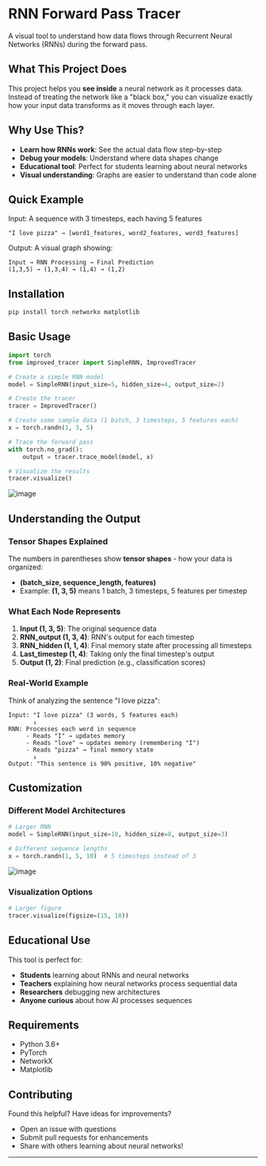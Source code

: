 # RNN Forward Pass Tracer

A visual tool to understand how data flows through Recurrent Neural Networks (RNNs) during the forward pass.

## What This Project Does

This project helps you **see inside** a neural network as it processes data. Instead of treating the network like a "black box," you can visualize exactly how your input data transforms as it moves through each layer.

## Why Use This?

- **Learn how RNNs work**: See the actual data flow step-by-step
- **Debug your models**: Understand where data shapes change
- **Educational tool**: Perfect for students learning about neural networks
- **Visual understanding**: Graphs are easier to understand than code alone

## Quick Example

Input: A sequence with 3 timesteps, each having 5 features
```
"I love pizza" → [word1_features, word2_features, word3_features]
```

Output: A visual graph showing:
```
Input → RNN Processing → Final Prediction
(1,3,5) → (1,3,4) → (1,4) → (1,2)
```

## Installation

```bash
pip install torch networkx matplotlib
```

## Basic Usage

```python
import torch
from improved_tracer import SimpleRNN, ImprovedTracer

# Create a simple RNN model
model = SimpleRNN(input_size=5, hidden_size=4, output_size=2)

# Create the tracer
tracer = ImprovedTracer()

# Create some sample data (1 batch, 3 timesteps, 5 features each)
x = torch.randn(1, 3, 5)

# Trace the forward pass
with torch.no_grad():
    output = tracer.trace_model(model, x)

# Visualize the results
tracer.visualize()
```
![image](https://github.com/user-attachments/assets/32fd35e1-9be7-430b-aeaa-684a83ad4b48)

## Understanding the Output

### Tensor Shapes Explained

The numbers in parentheses show **tensor shapes** - how your data is organized:

- **(batch_size, sequence_length, features)**
- Example: **(1, 3, 5)** means 1 batch, 3 timesteps, 5 features per timestep

### What Each Node Represents

1. **Input (1, 3, 5)**: The original sequence data
2. **RNN_output (1, 3, 4)**: RNN's output for each timestep
3. **RNN_hidden (1, 1, 4)**: Final memory state after processing all timesteps
4. **Last_timestep (1, 4)**: Taking only the final timestep's output
5. **Output (1, 2)**: Final prediction (e.g., classification scores)

### Real-World Example

Think of analyzing the sentence "I love pizza":

```
Input: "I love pizza" (3 words, 5 features each)
       ↓
RNN: Processes each word in sequence
     - Reads "I" → updates memory
     - Reads "love" → updates memory (remembering "I")  
     - Reads "pizza" → final memory state
       ↓
Output: "This sentence is 90% positive, 10% negative"
```

## Customization

### Different Model Architectures

```python
# Larger RNN
model = SimpleRNN(input_size=10, hidden_size=8, output_size=3)

# Different sequence lengths
x = torch.randn(1, 5, 10)  # 5 timesteps instead of 3
```
![image](https://github.com/user-attachments/assets/2f8bdfc6-a6ea-4e55-a4d7-e4f69380202d)

### Visualization Options

```python
# Larger figure
tracer.visualize(figsize=(15, 10))
```

## Educational Use

This tool is perfect for:
- **Students** learning about RNNs and neural networks
- **Teachers** explaining how neural networks process sequential data
- **Researchers** debugging new architectures
- **Anyone curious** about how AI processes sequences

## Requirements

- Python 3.6+
- PyTorch
- NetworkX  
- Matplotlib

## Contributing

Found this helpful? Have ideas for improvements? 
- Open an issue with questions
- Submit pull requests for enhancements
- Share with others learning about neural networks!

---
